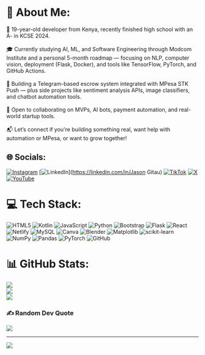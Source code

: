 # 💫 About Me:
🚀 19-year-old developer from Kenya, recently finished high school with an A- in KCSE 2024.<br><br>🎓 Currently studying AI, ML, and Software Engineering through Modcom Institute and a personal 5-month roadmap — focusing on NLP, computer vision, deployment (Flask, Docker), and tools like TensorFlow, PyTorch, and GitHub Actions.<br><br>🤖 Building a Telegram-based escrow system integrated with MPesa STK Push — plus side projects like sentiment analysis APIs, image classifiers, and chatbot automation tools.<br><br>🤝 Open to collaborating on MVPs, AI bots, payment automation, and real-world startup tools.<br><br>📬 Let’s connect if you're building something real, want help with automation or MPesa, or want to grow together!


## 🌐 Socials:
[![Instagram](https://img.shields.io/badge/Instagram-%23E4405F.svg?logo=Instagram&logoColor=white)](https://instagram.com/jason.mbugu_a) [![LinkedIn](https://img.shields.io/badge/LinkedIn-%230077B5.svg?logo=linkedin&logoColor=white)](https://linkedin.com/in/Jason Gitau) [![TikTok](https://img.shields.io/badge/TikTok-%23000000.svg?logo=TikTok&logoColor=white)](https://tiktok.com/@jason_gitau) [![X](https://img.shields.io/badge/X-black.svg?logo=X&logoColor=white)](https://x.com/@GitauJason) [![YouTube](https://img.shields.io/badge/YouTube-%23FF0000.svg?logo=YouTube&logoColor=white)](https://youtube.com/@TrulyJason) 

# 💻 Tech Stack:
![HTML5](https://img.shields.io/badge/html5-%23E34F26.svg?style=for-the-badge&logo=html5&logoColor=white) ![Kotlin](https://img.shields.io/badge/kotlin-%237F52FF.svg?style=for-the-badge&logo=kotlin&logoColor=white) ![JavaScript](https://img.shields.io/badge/javascript-%23323330.svg?style=for-the-badge&logo=javascript&logoColor=%23F7DF1E) ![Python](https://img.shields.io/badge/python-3670A0?style=for-the-badge&logo=python&logoColor=ffdd54) ![Bootstrap](https://img.shields.io/badge/bootstrap-%238511FA.svg?style=for-the-badge&logo=bootstrap&logoColor=white) ![Flask](https://img.shields.io/badge/flask-%23000.svg?style=for-the-badge&logo=flask&logoColor=white) ![React](https://img.shields.io/badge/react-%2320232a.svg?style=for-the-badge&logo=react&logoColor=%2361DAFB) ![Netlify](https://img.shields.io/badge/netlify-%23000000.svg?style=for-the-badge&logo=netlify&logoColor=#00C7B7) ![MySQL](https://img.shields.io/badge/mysql-4479A1.svg?style=for-the-badge&logo=mysql&logoColor=white) ![Canva](https://img.shields.io/badge/Canva-%2300C4CC.svg?style=for-the-badge&logo=Canva&logoColor=white) ![Blender](https://img.shields.io/badge/blender-%23F5792A.svg?style=for-the-badge&logo=blender&logoColor=white) ![Matplotlib](https://img.shields.io/badge/Matplotlib-%23ffffff.svg?style=for-the-badge&logo=Matplotlib&logoColor=black) ![scikit-learn](https://img.shields.io/badge/scikit--learn-%23F7931E.svg?style=for-the-badge&logo=scikit-learn&logoColor=white) ![NumPy](https://img.shields.io/badge/numpy-%23013243.svg?style=for-the-badge&logo=numpy&logoColor=white) ![Pandas](https://img.shields.io/badge/pandas-%23150458.svg?style=for-the-badge&logo=pandas&logoColor=white) ![PyTorch](https://img.shields.io/badge/PyTorch-%23EE4C2C.svg?style=for-the-badge&logo=PyTorch&logoColor=white) ![GitHub](https://img.shields.io/badge/github-%23121011.svg?style=for-the-badge&logo=github&logoColor=white)
# 📊 GitHub Stats:
![](https://github-readme-stats.vercel.app/api?username=Jason-Gitau&theme=gruvbox&hide_border=false&include_all_commits=true&count_private=false)<br/>
![](https://nirzak-streak-stats.vercel.app/?user=Jason-Gitau&theme=gruvbox&hide_border=false)<br/>
![](https://github-readme-stats.vercel.app/api/top-langs/?username=Jason-Gitau&theme=gruvbox&hide_border=false&include_all_commits=true&count_private=false&layout=compact)

### ✍️ Random Dev Quote
![](https://quotes-github-readme.vercel.app/api?type=horizontal&theme=radical)

---
[![](https://visitcount.itsvg.in/api?id=Jason-Gitau&icon=0&color=10)](https://visitcount.itsvg.in)

<!-- Proudly created with GPRM ( https://gprm.itsvg.in ) -->
